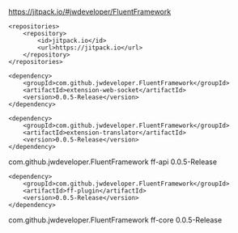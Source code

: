
https://jitpack.io/#jwdeveloper/FluentFramework

	<repositories>
		<repository>
		    <id>jitpack.io</id>
		    <url>https://jitpack.io</url>
		</repository>
	</repositories>


 <dependencies>

	<dependency>
	    <groupId>com.github.jwdeveloper.FluentFramework</groupId>
	    <artifactId>extension-web-socket</artifactId>
	    <version>0.0.5-Release</version>
	</dependency>

	<dependency>
	    <groupId>com.github.jwdeveloper.FluentFramework</groupId>
	    <artifactId>extension-translator</artifactId>
	    <version>0.0.5-Release</version>
	</dependency>

<dependency>
	    <groupId>com.github.jwdeveloper.FluentFramework</groupId>
	    <artifactId>ff-api</artifactId>
	    <version>0.0.5-Release</version>
	</dependency>

 	<dependency>
	    <groupId>com.github.jwdeveloper.FluentFramework</groupId>
	    <artifactId>ff-plugin</artifactId>
	    <version>0.0.5-Release</version>
	</dependency>

 <dependency>
	    <groupId>com.github.jwdeveloper.FluentFramework</groupId>
	    <artifactId>ff-core</artifactId>
	    <version>0.0.5-Release</version>
	</dependency>

 </dependeices>

